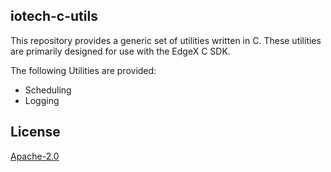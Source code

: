 ## iotech-c-utils
This repository provides a generic set of utilities written in C. These utilities are primarily designed for use with the EdgeX C SDK. 

The following Utilities are provided:
* Scheduling
* Logging

## License
[Apache-2.0](LICENSE)
